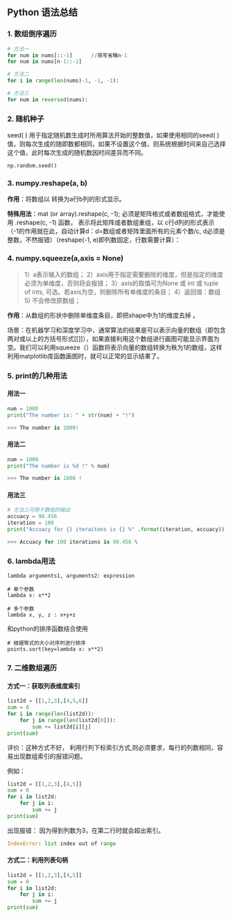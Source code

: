 ## Python 语法总结

### 1. 数组倒序遍历

```python
# 方法一
for num in nums[::-1]      //简写省略n-1
for num in nums[n-1::-1]   

# 方法二
for i in range(len(nums)-1, -1, -1):

# 方法三
for num in reversed(nums):
```

### 2. 随机种子

 seed( ) 用于指定随机数生成时所用算法开始的整数值，如果使用相同的seed( )值，则每次生成的随即数都相同，如果不设置这个值，则系统根据时间来自己选择这个值，此时每次生成的随机数因时间差异而不同。 

```
np.random.seed()
```

### 3. numpy.reshape(a, b)

**作用**：将数组以 转换为a行b列的形式显示。

**特殊用法**：mat (or array).reshape(c, -1);  必须是矩阵格式或者数组格式，才能使用 .reshape(c, -1) 函数， 表示将此矩阵或者数组重组，以 c行d列的形式表示（-1的作用就在此，自动计算d：d=数组或者矩阵里面所有的元素个数/c, d必须是整数，不然报错）（reshape(-1, e)即列数固定，行数需要计算）：

### 4. numpy.squeeze(a,axis = None) 

> 1）a表示输入的数组；
> 2）axis用于指定需要删除的维度，但是指定的维度必须为单维度，否则将会报错；
> 3）axis的取值可为None 或 int 或 tuple of ints, 可选。若axis为空，则删除所有单维度的条目；
> 4）返回值：数组
> 5) 不会修改原数组；

 **作用**：从数组的形状中删除单维度条目，即把shape中为1的维度去掉 。

场景：在机器学习和深度学习中，通常算法的结果是可以表示向量的数组（即包含两对或以上的方括号形式[[]]），如果直接利用这个数组进行画图可能显示界面为空。我们可以利用squeeze（）函数将表示向量的数组转换为秩为1的数组，这样利用matplotlib库函数画图时，就可以正常的显示结果了。

### 5. print的几种用法

#### 用法一

```python
num = 1000
print("The number is: " + str(num) + "!")

>>> The number is 1000!
```

#### 用法二

```python
num = 1000
print("The number is %d !" % num)

>>> The number is 1000 !
```

#### 用法三

```python
# 方法三可用于数组的输出
accuacy = 90.456
iteration = 100
print("Accuacy for {} iteraitons is {} %" .format(iteration, accuacy))

>>> Accuacy for 100 iterations is 90.456 %
```

### 6. lambda用法

```
lambda arguments1, arguments2: expression

# 单个参数
lambda x: x**2

# 多个参数
lambda x, y, z : x+y+z
```

和python的排序函数结合使用

```
# 根据等式的大小对序列进行排序
points.sort(key=lambda x: x**2)
```

### 7. 二维数组遍历

#### 方式一：获取列表维度索引

```python
list2d = [[1,2,3],[4,5,6]]
sum = 0
for i in range(len(list2d)):
    for j in range(len(list2d[0])):
        sum += list2d[i][j]
print(sum)
```

评价：这种方式不好， 利用行列下标索引方式,则必须要求，每行的列数相同，容易出现数组索引的报错问题。

例如：

```python
list2d = [[1,2,3],[4,5]]
sum = 0
for i in list2d:
    for j in i:
        sum += j
print(sum)
```

出现报错： 因为得到列数为3，在第二行时就会超出索引。

```python
IndexError: list index out of range
```

#### 方式二：利用列表句柄

```python
list2d = [[1,2,3],[4,5]]
sum = 0
for i in list2d:
    for j in i:
        sum += j
print(sum)
```



